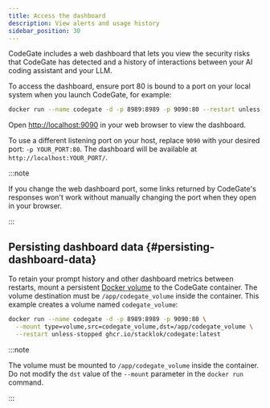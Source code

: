 ```yaml
---
title: Access the dashboard
description: View alerts and usage history
sidebar_position: 30
---
```


CodeGate includes a web dashboard that lets you view the security risks that
CodeGate has detected and a history of interactions between your AI coding
assistant and your LLM.

To access the dashboard, ensure port 80 is bound to a port on your local system
when you launch CodeGate, for example:

```bash
docker run --name codegate -d -p 8989:8989 -p 9090:80 --restart unless-stopped ghcr.io/stacklok/codegate:latest
```

Open [http://localhost:9090](http://localhost:9090) in your web browser to view
the dashboard.

To use a different listening port on your host, replace `9090` with your desired
port: `-p YOUR_PORT:80`. The dashboard will be available at
`http://localhost:YOUR_PORT/`.

:::note

If you change the web dashboard port, some links returned by CodeGate's
responses won't work without manually changing the port when they open in your
browser.

:::

## Persisting dashboard data {#persisting-dashboard-data}

To retain your prompt history and other dashboard metrics between restarts,
mount a persistent
[Docker volume](https://docs.docker.com/engine/storage/volumes/) to the CodeGate
container. The volume destination must be `/app/codegate_volume` inside the
container. This example creates a volume named `codegate_volume`:

```bash {2}
docker run --name codegate -d -p 8989:8989 -p 9090:80 \
  --mount type=volume,src=codegate_volume,dst=/app/codegate_volume \
  --restart unless-stopped ghcr.io/stacklok/codegate:latest
```

:::note

The volume must be mounted to `/app/codegate_volume` inside the container. Do
not modify the `dst` value of the `--mount` parameter in the `docker run`
command.

:::
